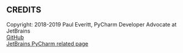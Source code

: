 ## CREDITS
Copyright: 2018-2019 Paul Everitt, PyCharm Developer Advocate at JetBrains  
[GitHub](https://github.com/pauleveritt/42-workshop)  
[JetBrains PyCharm related page](https://www.jetbrains.com/pycharm/guide/playlists/42/)